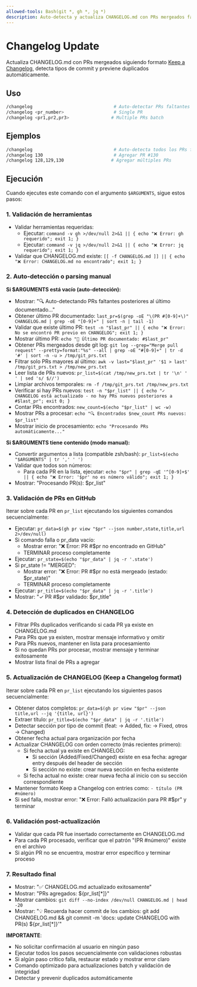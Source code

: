 ```yaml
---
allowed-tools: Bash(git *, gh *, jq *)
description: Auto-detecta y actualiza CHANGELOG.md con PRs mergeados faltantes
---
```


# Changelog Update

Actualiza CHANGELOG.md con PRs mergeados siguiendo formato [Keep a Changelog](https://keepachangelog.com/), detecta tipos de commit y previene duplicados automáticamente.

## Uso

```bash
/changelog                               # Auto-detectar PRs faltantes (recomendado)
/changelog <pr_number>                   # Single PR
/changelog <pr1,pr2,pr3>                # Multiple PRs batch
```

## Ejemplos

```bash
/changelog                               # Auto-detecta todos los PRs faltantes
/changelog 130                           # Agregar PR #130
/changelog 128,129,130                  # Agregar múltiples PRs
```

## Ejecución

Cuando ejecutes este comando con el argumento `$ARGUMENTS`, sigue estos pasos:

### 1. Validación de herramientas

- Validar herramientas requeridas:
  - Ejecutar: `command -v gh >/dev/null 2>&1 || { echo "❌ Error: gh requerido"; exit 1; }`
  - Ejecutar: `command -v jq >/dev/null 2>&1 || { echo "❌ Error: jq requerido"; exit 1; }`
- Validar que CHANGELOG.md existe: `[[ -f CHANGELOG.md ]] || { echo "❌ Error: CHANGELOG.md no encontrado"; exit 1; }`

### 2. Auto-detección o parsing manual

**Si $ARGUMENTS está vacío (auto-detección):**

- Mostrar: "🔍 Auto-detectando PRs faltantes posteriores al último documentado..."
- Obtener último PR documentado: `last_pr=$(grep -oE "\(PR #[0-9]+\)" CHANGELOG.md | grep -oE "[0-9]+" | sort -n | tail -1)`
- Validar que existe último PR: `test -n "$last_pr" || { echo "❌ Error: No se encontró PR previo en CHANGELOG"; exit 1; }`
- Mostrar último PR: `echo "📍 Último PR documentado: #$last_pr"`
- Obtener PRs mergeados desde git log: `git log --grep="Merge pull request" --pretty=format:"%s" --all | grep -oE "#[0-9]+" | tr -d '#' | sort -n -u > /tmp/git_prs.txt`
- Filtrar solo PRs mayores al último: `awk -v last="$last_pr" '$1 > last' /tmp/git_prs.txt > /tmp/new_prs.txt`
- Leer lista de PRs nuevos: `pr_list=$(cat /tmp/new_prs.txt | tr '\n' ' ' | sed 's/ $//')`
- Limpiar archivos temporales: `rm -f /tmp/git_prs.txt /tmp/new_prs.txt`
- Verificar si hay PRs nuevos: `test -n "$pr_list" || { echo "✓ CHANGELOG está actualizado - no hay PRs nuevos posteriores a #$last_pr"; exit 0; }`
- Contar PRs encontrados: `new_count=$(echo "$pr_list" | wc -w)`
- Mostrar PRs a procesar: `echo "🔍 Encontrados $new_count PRs nuevos: $pr_list"`
- Mostrar inicio de procesamiento: `echo "Procesando PRs automáticamente..."`

**Si $ARGUMENTS tiene contenido (modo manual):**

- Convertir argumentos a lista (compatible zsh/bash): `pr_list=$(echo "$ARGUMENTS" | tr ',' ' ')`
- Validar que todos son números:
  - Para cada PR en la lista, ejecutar: `echo "$pr" | grep -qE '^[0-9]+$' || { echo "❌ Error: '$pr' no es número válido"; exit 1; }`
- Mostrar: "Procesando PR(s): $pr_list"

### 3. Validación de PRs en GitHub

Iterar sobre cada PR en `pr_list` ejecutando los siguientes comandos secuencialmente:

- Ejecutar: `pr_data=$(gh pr view "$pr" --json number,state,title,url 2>/dev/null)`
- Si comando falla o pr_data vacío:
  - Mostrar error: "❌ Error: PR #$pr no encontrado en GitHub"
  - TERMINAR proceso completamente
- Ejecutar: `pr_state=$(echo "$pr_data" | jq -r '.state')`
- Si pr_state != "MERGED":
  - Mostrar error: "❌ Error: PR #$pr no está mergeado (estado: $pr_state)"
  - TERMINAR proceso completamente
- Ejecutar: `pr_title=$(echo "$pr_data" | jq -r '.title')`
- Mostrar: "✓ PR #$pr validado: $pr_title"

### 4. Detección de duplicados en CHANGELOG

- Filtrar PRs duplicados verificando si cada PR ya existe en CHANGELOG.md
- Para PRs que ya existen, mostrar mensaje informativo y omitir
- Para PRs nuevos, mantener en lista para procesamiento
- Si no quedan PRs por procesar, mostrar mensaje y terminar exitosamente
- Mostrar lista final de PRs a agregar

### 5. Actualización de CHANGELOG (Keep a Changelog format)

Iterar sobre cada PR en `pr_list` ejecutando los siguientes pasos secuencialmente:

- Obtener datos completos: `pr_data=$(gh pr view "$pr" --json title,url --jq '{title, url}')`
- Extraer título: `pr_title=$(echo "$pr_data" | jq -r '.title')`
- Detectar sección por tipo de commit (feat: → Added, fix: → Fixed, otros → Changed)
- Obtener fecha actual para organización por fecha
- Actualizar CHANGELOG con orden correcto (más recientes primero):
  - Si fecha actual ya existe en CHANGELOG:
    - Si sección (Added/Fixed/Changed) existe en esa fecha: agregar entry después del header de sección
    - Si sección no existe: crear nueva sección en fecha existente
  - Si fecha actual no existe: crear nueva fecha al inicio con su sección correspondiente
- Mantener formato Keep a Changelog con entries como: `- título (PR #número)`
- Si sed falla, mostrar error: "❌ Error: Falló actualización para PR #$pr" y terminar

### 6. Validación post-actualización

- Validar que cada PR fue insertado correctamente en CHANGELOG.md
- Para cada PR procesado, verificar que el patrón "(PR #número)" existe en el archivo
- Si algún PR no se encuentra, mostrar error específico y terminar proceso

### 7. Resultado final

- Mostrar: "✅ CHANGELOG.md actualizado exitosamente"
- Mostrar: "PRs agregados: ${pr_list[*]}"
- Mostrar cambios: `git diff --no-index /dev/null CHANGELOG.md | head -20`
- Mostrar: "💡 Recuerda hacer commit de los cambios: git add CHANGELOG.md && git commit -m 'docs: update CHANGELOG with PR(s) ${pr_list[*]}'"

**IMPORTANTE**:

- No solicitar confirmación al usuario en ningún paso
- Ejecutar todos los pasos secuencialmente con validaciones robustas
- Si algún paso crítico falla, restaurar estado y mostrar error claro
- Comando optimizado para actualizaciones batch y validación de integridad
- Detectar y prevenir duplicados automáticamente
